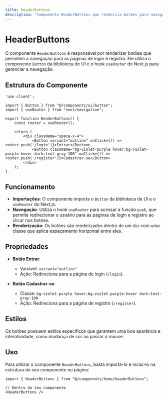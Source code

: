 ```yaml
---
title: headerButtons
description: 'Componente HeaderButtons que renderiza botões para navegação entre as páginas de login e registro.'
---
```


# HeaderButtons

O componente `HeaderButtons` é responsável por renderizar botões que permitem a navegação para as páginas de login e registro. Ele utiliza o componente `Button` da biblioteca de UI e o hook `useRouter` do Next.js para gerenciar a navegação.

## Estrutura do Componente

```tsx
'use client';

import { Button } from "@/components/ui/button";
import { useRouter } from "next/navigation";

export function HeaderButtons() {
    const router = useRouter();

    return (
        <div className="space-x-4">
            <Button variant="outline" onClick={() => router.push('/login')}>Entrar</Button>
            <Button className="bg-violet-purple hover:bg-violet-purple-hover dark:text-gray-100" onClick={() => router.push('/register')}>Cadastrar-se</Button>
        </div>
    );
}
```

## Funcionamento

- **Importações**: O componente importa o `Button` da biblioteca de UI e o `useRouter` do Next.js.
- **Navegação**: Utiliza o hook `useRouter` para acessar a função `push`, que permite redirecionar o usuário para as páginas de login e registro ao clicar nos botões.
- **Renderização**: Os botões são renderizados dentro de um `div` com uma classe que aplica espaçamento horizontal entre eles.

## Propriedades

- **Botão Entrar**: 
  - Variável: `variant="outline"`
  - Ação: Redireciona para a página de login (`/login`).

- **Botão Cadastrar-se**: 
  - Classe: `bg-violet-purple hover:bg-violet-purple-hover dark:text-gray-100`
  - Ação: Redireciona para a página de registro (`/register`). 

## Estilos

Os botões possuem estilos específicos que garantem uma boa aparência e interatividade, como mudança de cor ao passar o mouse.

## Uso

Para utilizar o componente `HeaderButtons`, basta importá-lo e incluí-lo na estrutura do seu componente ou página:

```tsx
import { HeaderButtons } from "@/components/home/headerButtons";

// Dentro do seu componente
<HeaderButtons />
```
